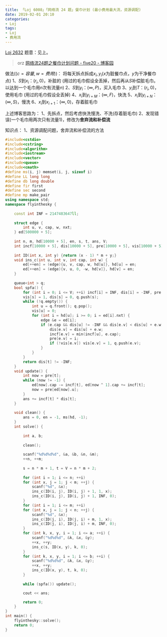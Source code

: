 ```yaml
---
title: 「Loj 6008」「网络流 24 题」餐巾计划 (最小费用最大流，资源调配)
date: 2019-02-01 20:10
categories:
- Loj
tags:
- Loj
- 费用流
---
```

[Loj 2632](https://loj.ac/problem/2632)
题意：见上。
> orz [网络流24题之餐巾计划问题 - five20 - 博客园](https://www.cnblogs.com/five20/p/8417493.html)

做法($(c=容量, w=费用)$)：
将每天拆点拆成$x_i,y_i$($x$为脏餐巾点，$y$为干净餐巾点)
1、$S$到$x_i$：$(r_i, 0)$，补脏的 (用过的毛巾假设全丢掉，然后再从$S$补偿脏毛巾。以达到一个毛巾用$n$次有流量$n$)
2、$S$到$y_i$：$(∞, P)$，买入毛巾
3、$y_i$到$T$：$(r_i, 0)$，使用毛巾 (用过的毛巾假设全丢掉)
4、$x_i$到$y_{i+M}$：$(∞, F)$，快洗
5、$x_i$到$y_{i+N}$：$(∞, S)$，慢洗
6、$x_i​$到$x_{i+1}​$：$(∞, 0)​$，存着脏毛巾

上述博客思路为：
1、先拆点，然后考虑快洗慢洗、不洗(存着脏毛巾)
2、发现错误(一个毛巾用两次只有流量$1$)，修改为**舍弃流和补偿流**

知识点：
1、资源调配问题，舍弃流和补偿流的方法
<!-- more -->
```c++
#include<cstdio> 
#include<cstring>
#include<algorithm>
#include<iostream>
#include<vector>
#include<queue>
#include<cmath>
#define ms(i, j) memset(i, j, sizeof i)
#define LL long long
#define db long double
#define fir first
#define sec second
#define mp make_pair
using namespace std;
namespace flyinthesky {
	
	const int INF = 2147483647ll;
	
	struct edge {
		int u, v, cap, w, nxt;
	} ed[500000 + 5];
	
	int n, m, hd[10000 + 5], en, s, t, ans, V;
	int incf[10000 + 5], dis[10000 + 5], pre[10000 + 5], vis[10000 + 5];
	
	int ID(int x, int y) {return (x - 1) * m + y;}
	void ins_c(int u, int v, int cap, int w) {
		ed[++en] = (edge){u, v, cap, w, hd[u]}, hd[u] = en;
		ed[++en] = (edge){v, u, 0, -w, hd[v]}, hd[v] = en;
	}
	
	queue<int > q;
	bool spfa() {
		for (int i = 0; i <= V; ++i) incf[i] = INF, dis[i] = -INF, pre[i] = -1, vis[i] = 0;
		vis[s] = 1, dis[s] = 0, q.push(s);
		while (!q.empty()) {
			int u = q.front(); q.pop();
			vis[u] = 0;
			for (int i = hd[u]; i >= 0; i = ed[i].nxt) {
				edge &e = ed[i];
				if (e.cap && dis[u] != -INF && dis[e.v] < dis[u] + e.w) {
					dis[e.v] = dis[u] + e.w;
					incf[e.v] = min(incf[u], e.cap);
					pre[e.v] = i;
					if (!vis[e.v]) vis[e.v] = 1, q.push(e.v);
				}
			}
		}
		return dis[t] != -INF;
	}
	void update() {
		int now = pre[t];
		while (now != -1) {
			ed[now].cap -= incf[t], ed[now ^ 1].cap += incf[t];
			now = pre[ed[now].u];
		}
		ans += incf[t] * dis[t];
	}
	
    void clean() {
    	ans = 0, en = -1, ms(hd, -1);
    }
    int solve() {
        
        int a, b;
        
        clean();
        
        scanf("%d%d%d%d", &a, &b, &n, &m);
        ++n, ++m;
        
        s = n * m + 1, t = V = n * m + 2;
        
        for (int i = 1; i <= n; ++i)
        for (int x, j = 1; j < m; ++j) {
        	scanf("%d", &x);
        	ins_c(ID(i, j), ID(i, j) + 1, 1, x);
        	ins_c(ID(i, j), ID(i, j) + 1, INF, 0);
		}
		for (int i = 1; i <= m; ++i)
        for (int x, j = 1; j < n; ++j) {
        	scanf("%d", &x);
        	ins_c(ID(j, i), ID(j, i) + m, 1, x);
        	ins_c(ID(j, i), ID(j, i) + m, INF, 0);
		}
		for (int k, x, y, i = 1; i <= a; ++i) {
			scanf("%d%d%d", &k, &x, &y);
			++x, ++y;
			ins_c(s, ID(x, y), k, 0);
		}
		for (int k, x, y, i = 1; i <= b; ++i) {
			scanf("%d%d%d", &k, &x, &y);
			++x, ++y;
			ins_c(ID(x, y), t, k, 0);
		}
        
		while (spfa()) update();

		cout << ans;

        return 0;
    }
}
int main() {
    flyinthesky::solve();
    return 0;
}
```